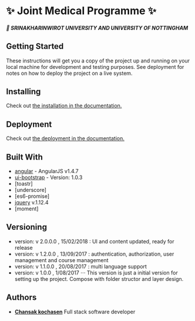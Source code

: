 # :sparkles: Joint Medical Programme :sparkles:
##### :school: SRINAKHARINWIROT UNIVERSITY AND UNIVERSITY OF NOTTINGHAM

## Getting Started

These instructions will get you a copy of the project up and running on your local machine for development and testing purposes. See deployment for notes on how to deploy the project on a live system.

## Installing

Check out 
[the installation in the documentation.](https://github.com/chansak/swu/tree/master/document/installation.md)

## Deployment

Check out 
[the deployment in the documentation.](https://github.com/chansak/swu/tree/master/document/deployment.md)

## Built With

* [angular](http://angularjs.org) - AngularJS v1.4.7
* [ui-bootstrap](http://angular-ui.github.io/bootstrap/) - Version: 1.0.3
* [toastr]
* [underscore]
* [es6-promise]
* [jquery](http://jquery.com/) v.1.12.4
* [moment]

## Versioning
* version: v 2.0.0.0 , 15/02/2018 : UI and content updated, ready for release
* version: v 1.2.0.0 , 13/09/2017 : authentication, authorization, user management and course management
* version: v 1.1.0.0 , 20/08/2017 : multi language support
* version: v 1.0.0 , 1/08/2017
⋅⋅⋅ This version is just a initial version for setting up the project. Compose with folder structor and layer design.

## Authors
 
* **[Chansak kochasen](https://github.com/chansak)** Full stack software developer
